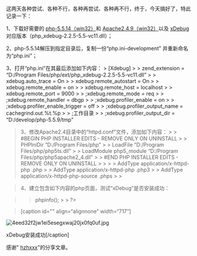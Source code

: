 
这两天各种尝试、各种不行，各种再尝试、各种再不行，终于，今天搞好了，特此记录一下：


1、下载好需要的 [php-5.5.14（win32）](http://windows.php.net/download/)和 [Apache2.4.9（win32）](http://www.apachelounge.com/download/)以及 [xDebug](http://xdebug.org/download.php)对应版本（php_xdebug-2.2.5-5.5-vc11.dll）；


2、php-5.5.14解压到指定目录后，复制一份“php.ini-development” 并重新命名为“php.ini”；


3、打开“php.ini”在其最后添加如下内容： > [Xdebug] > > zend_extension = “D:/Program Files/php/ext/php_xdebug-2.2.5-5.5-vc11.dll” > > xdebug.auto_trace = On > > xdebug.remote_autostart = On > > xdebug.remote_enable = on > > xdebug.remote_host = localhost > > xdebug.remote_port = 9000 > > ;xdebug.remote_mode = req > > ;xdebug.remote_handler = dbgp > > ;xdebug.profiler_enable = on > > ;xdebug.profiler_enable_trigger = off > > ;xdebug.profiler_output_name = cachegrind.out.%t.%p > > ;工作目录 > > ;xdebug.profiler_output_dir = “D:/develop/php-5.5.9/tmp”


> 3、修改Apache2.4目录中的“httpd.conf”文件，添加如下内容： > > #BEGIN PHP INSTALLER EDITS - REMOVE ONLY ON UNINSTALL > > PHPIniDir “D:/Program Files/php” > > LoadFile “D:/Program Files/php/php5ts.dll” > > LoadModule php5_module “D:/Program Files/php/php5apache2_4.dll” > > #END PHP INSTALLER EDITS - REMOVE ONLY ON UNINSTALL > > <IfModule mod_php5.c> > > AddType application/x-httpd-php .php > > AddType application/x-httpd-php .php3 > > AddType application/x-httpd-php-source .phps > >


> 4、建立包含如下内容的php页面，测试“xDebug”是否安装成功：


>  > phpinfo(); > > ?>


> [caption id="" align=“alignnone” width=“717”]


![4eed32f2jw1ei5esegxwaj20jx0fq0uf.jpg](https://image.bmqy.net/upload/09ccca9affd4fb839d4b423e7d4691cb.jpg)


xDebug安装成功[/caption]


感谢" [hzhxxx](http://blog.csdn.net/hzhxxx/article/details/19614551)"的分享文章。

